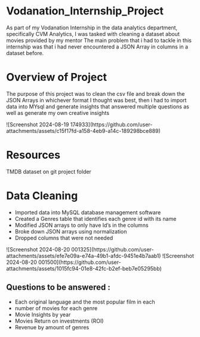 # Vodanation_Internship_Project
As part of my Vodanation Internship in the data analytics department, specifically CVM Analytics, I was tasked with cleaning a dataset about movies provided by my mentor
The main problem that i had to tackle in this internship was that i had never encountered a JSON Array in columns in a dataset before.

<h1>Overview of Project</h1>
<p>The purpose of this project was to clean the csv file and break down the JSON Arrays in whichever format I thought was best, then i had to import data into MYsql and generate insights that answered multiple questions as well as generate my own creative insights</p>
![Screenshot 2024-08-19 174933](https://github.com/user-attachments/assets/c15f17fd-a158-4eb9-a14c-189298bce889)


<h1>Resources</h1>
TMDB dataset on git project folder

<h1>Data Cleaning</h1>
<ul>
<li>Imported data into MySQL database management software </li>
<li>Created a Genres table that identifies each genre id with its name</li>
<li>Modified JSON arrays to only have Id’s in the columns</li>
<li>Broke down JSON arrays using normalization</li>
<li>Dropped columns that were not needed</li>
</ul>
![Screenshot 2024-08-20 001325](https://github.com/user-attachments/assets/efe7e09a-e74a-49b1-afdc-9451e4b7aab1)
![Screenshot 2024-08-20 001500](https://github.com/user-attachments/assets/1015fc94-01e8-42fc-b2ef-beb7e05295bb)

<h2>Questions to be answered : </h2>
<ul>
  <li>Each original language and the most popular film in each</li>
  <li>number of movies for each genre</li>
  <li>Movie Insights by year </li>
  <li>Movies Return on investments (ROI)</li>
  <li>Revenue by amount of genres</li>
</ul>


